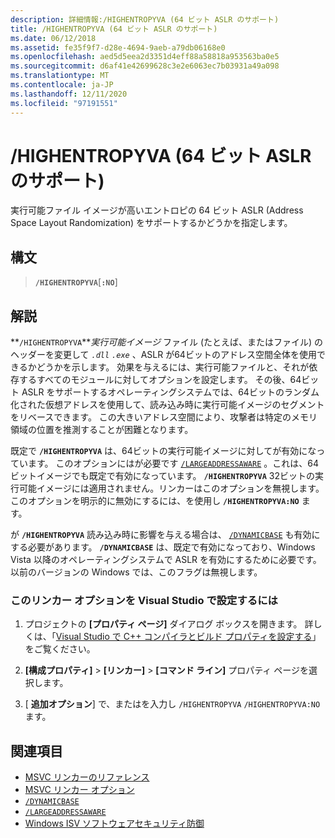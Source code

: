 ```yaml
---
description: 詳細情報:/HIGHENTROPYVA (64 ビット ASLR のサポート)
title: /HIGHENTROPYVA (64 ビット ASLR のサポート)
ms.date: 06/12/2018
ms.assetid: fe35f9f7-d28e-4694-9aeb-a79db06168e0
ms.openlocfilehash: aed5d5eea2d3351d4eff88a58818a953563ba0e5
ms.sourcegitcommit: d6af41e42699628c3e2e6063ec7b03931a49a098
ms.translationtype: MT
ms.contentlocale: ja-JP
ms.lasthandoff: 12/11/2020
ms.locfileid: "97191551"
---
```

# <a name="highentropyva-support-64-bit-aslr"></a>/HIGHENTROPYVA (64 ビット ASLR のサポート)

実行可能ファイル イメージが高いエントロピの 64 ビット ASLR (Address Space Layout Randomization) をサポートするかどうかを指定します。

## <a name="syntax"></a>構文

> **`/HIGHENTROPYVA`**[**`:NO`**]

## <a name="remarks"></a>解説

**`/HIGHENTROPYVA`***実行可能イメージ* ファイル (たとえば、またはファイル) のヘッダーを変更して *`.dll`* *`.exe`* 、ASLR が64ビットのアドレス空間全体を使用できるかどうかを示します。  効果を与えるには、実行可能ファイルと、それが依存するすべてのモジュールに対してオプションを設定します。 その後、64ビット ASLR をサポートするオペレーティングシステムでは、64ビットのランダム化された仮想アドレスを使用して、読み込み時に実行可能イメージのセグメントをリベースできます。 この大きいアドレス空間により、攻撃者は特定のメモリ領域の位置を推測することが困難となります。

既定で **`/HIGHENTROPYVA`** は、64ビットの実行可能イメージに対してが有効になっています。 このオプションにはが必要です [`/LARGEADDRESSAWARE`](largeaddressaware-handle-large-addresses.md) 。これは、64ビットイメージでも既定で有効になっています。 **`/HIGHENTROPYVA`** 32ビットの実行可能イメージには適用されません。リンカーはこのオプションを無視します。 このオプションを明示的に無効にするには、を使用し **`/HIGHENTROPYVA:NO`** ます。

が **`/HIGHENTROPYVA`** 読み込み時に影響を与える場合は、 [`/DYNAMICBASE`](dynamicbase-use-address-space-layout-randomization.md) も有効にする必要があります。 **`/DYNAMICBASE`** は、既定で有効になっており、Windows Vista 以降のオペレーティングシステムで ASLR を有効にするために必要です。 以前のバージョンの Windows では、このフラグは無視します。

### <a name="to-set-this-linker-option-in-visual-studio"></a>このリンカー オプションを Visual Studio で設定するには

1. プロジェクトの **[プロパティ ページ]** ダイアログ ボックスを開きます。 詳しくは、「[Visual Studio で C++ コンパイラとビルド プロパティを設定する](../working-with-project-properties.md)」をご覧ください。

1. **[構成プロパティ]**  >  **[リンカー]**  >  **[コマンド ライン]** プロパティ ページを選択します。

1. [ **追加オプション**] で、またはを入力し `/HIGHENTROPYVA` `/HIGHENTROPYVA:NO` ます。

## <a name="see-also"></a>関連項目

- [MSVC リンカーのリファレンス](linking.md)
- [MSVC リンカー オプション](linker-options.md)
- [`/DYNAMICBASE`](dynamicbase-use-address-space-layout-randomization.md)
- [`/LARGEADDRESSAWARE`](largeaddressaware-handle-large-addresses.md)
- [Windows ISV ソフトウェアセキュリティ防御](/previous-versions/bb430720(v=msdn.10))

